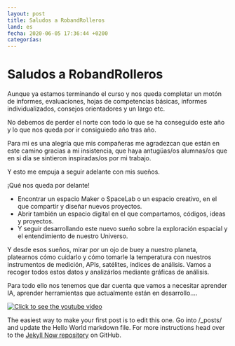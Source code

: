 ```yaml
---
layout: post
title: Saludos a RobandRolleros
land: es
fecha: 2020-06-05 17:36:44 +0200
categorías:
---
```

# Saludos a RobandRolleros

Aunque ya estamos terminando el curso y nos queda completar un motón de informes, evaluaciones, hojas de competencias básicas, informes individualizados, consejos orientadores y un largo etc. 

No debemos de perder el norte con todo lo que se ha conseguido este año y lo que nos queda por ir consiguiedo año tras año.

Para mi es una alegría que mis compañeras me agradezcan que están en este camino gracias a mi insistencia, que haya antugüas/os alumnas/os que en si día se sintieron inspiradas/os por mi trabajo. 

Y esto me empuja a seguir adelante con mis sueños.

¡Qué nos queda por delante! 
- Encontrar un espacio Maker o SpaceLab o un espacio creativo, en el que compartir y diseñar nuevos proyectos.
- Abrir también un espacio digital en el que compartamos, códigos, ideas y proyectos. 
- Y seguir desarrollando este nuevo sueño sobre la exploración espacial y el entendimiento de nuestro Universo.

Y desde esos sueños, mirar por un ojo de buey a nuestro planeta, platearnos cómo cuidarlo y cómo tomarle la temperatura con nuestros instrumentos de medición, APIs, satélites, índices de análisis. Vamos a recoger todos estos datos y analizárlos mediante gráficas de análisis.

Para todo ello nos tenemos que dar cuenta que vamos a necesitar aprender IA, aprender herramientas que actualmente están en desarrollo....  

[![Click to see the youtube video](http://img.youtube.com/vi/pp1sCTNUJmk/0.jpg)](https://youtu.be/pp1sCTNUJmk)

The easiest way to make your first post is to edit this one. Go into /_posts/ and update the Hello World markdown file. For more instructions head over to the [Jekyll Now repository](https://github.com/barryclark/jekyll-now) on GitHub.
